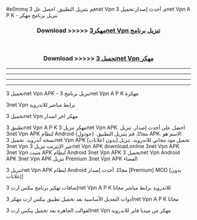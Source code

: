 #e0mmq قم بتنزيل التطبيق. احصل عل 3net Vpn  ى أحدث إصدار.تحميل 3net Vpn  A P K - تنزيل برنامج مهكر



<div align="center">
<h3>Download >>>>> <a href="https://ar-sites.web.app/?ar= 3net Vpn ">مهكر3net Vpn  تنزيل برنامج</a></h3><br>

<h3>Download >>>>> <a href="https://ar-sites.web.app/?ar= 3net Vpn ">تحميل 3net Vpn  مهكر</a></h3>
</div>


----------------------------------------------------------

----------------------------------------------------------

----------------------------------------------------------

----------------------------------------------------------


تحميل 3net Vpn  APK - تنزيل برنامج 3net Vpn  A P K مهكرة

3net Vpn  برابط مباشر للاندرويد

تحميل 3net Vpn  مهكر اخر اصدار

تطبيق 3net Vpn  A P K مهكر
تنزيل 3net Vpn  APK. احصل على أحدث إصدار.
تنزيل 3net Vpn  APK لنظام Android مجانًا.
قم بتنزيل التطبيق. {جودول} APK. الاسم هو نسخة أندرويد.
تحميل 3net Vpn  APK [بدون اعلانات]
تحميل مود مجاني للاندرويد.
تنزيل 3net Vpn  عبر الإنترنت
تنزيل 3net Vpn  APK
download.online 3net Vpn  APK
3net Vpn  مثبت APK لنظام Android
3net Vpn  APK
تحميل 3net Vpn  Android APK
3net Vpn  APK تنزيل Premium
3net Vpn  APK الفضاء

تنزيل 3net Vpn  APK لنظام Android مجانًا. أحدث إصدار [Premium] MOD [بدون إعلانات]

إضافات تهكير برنامج بيكس ارت 3net Vpn  A P K للاندرويد برابط مباشر مجانا

أدوات التعديل الأساسية بعد تحميل تطبيق بيكس ارت مهكر 3net Vpn  A P K مجانا

القوالب الجاهزة بعد تحميل بيكس ارت 3net Vpn  مهكر من ميديا فاير للاندرويد



